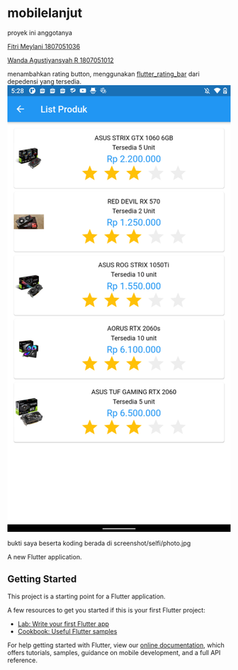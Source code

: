 # mobilelanjut

proyek ini anggotanya

[Fitri Meylani 1807051036](https://github.com/namakufitri)

[Wanda Agustiyansyah R 1807051012](https://github.com/Dante08)

menambahkan rating button, menggunakan [flutter_rating_bar](https://pub.dev/packages/flutter_rating_bar) dari depedensi yang tersedia.
![Alt text](screenshot/tmbh_rating_btn/gambar.png)

bukti saya beserta koding berada di screenshot/selfi/photo.jpg 




A new Flutter application.

## Getting Started

This project is a starting point for a Flutter application.

A few resources to get you started if this is your first Flutter project:

- [Lab: Write your first Flutter app](https://flutter.dev/docs/get-started/codelab)
- [Cookbook: Useful Flutter samples](https://flutter.dev/docs/cookbook)

For help getting started with Flutter, view our
[online documentation](https://flutter.dev/docs), which offers tutorials,
samples, guidance on mobile development, and a full API reference.
